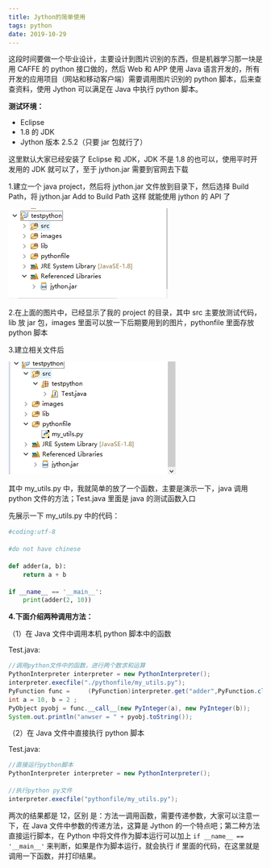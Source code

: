 ```yaml
---
title: Jython的简单使用
tags: python
date: 2019-10-29
---
```


这段时间要做一个毕业设计，主要设计到图片识别的东西，但是机器学习那一块是用 CAFFE 的 python 接口做的，然后 Web 和 APP 使用 Java 语言开发的，所有开发的应用项目（网站和移动客户端）需要调用图片识别的 python 脚本，后来查查资料，使用 Jython 可以满足在 Java 中执行 python 脚本。

**测试环境：**

- Eclipse
- 1.8 的 JDK
- Jython 版本 2.5.2（只要 jar 包就行了）

这里默认大家已经安装了 Eclipse 和 JDK，JDK 不是 1.8 的也可以，使用平时开发用的 JDK 就可以了，至于 jython.jar 需要到官网去下载

1.建立一个 java project，然后将 jython.jar 文件放到目录下，然后选择 Build Path，将 jython.jar Add to Build Path 这样 就能使用 jython 的 API 了

![img](python-jpython/932587-20171215204221418-2024702354.png)

2.在上面的图片中，已经显示了我的 project 的目录，其中 src 主要放测试代码，lib 放 jar 包，images 里面可以放一下后期要用到的图片，pythonfile 里面存放 python 脚本

3.建立相关文件后

![img](python-jpython/932587-20171215204529386-1579457371.png)

其中 my_utils.py 中，我就简单的放了一个函数，主要是演示一下，java 调用 python 文件的方法；Test.java 里面是 java 的测试函数入口

先展示一下 my_utils.py 中的代码：

```python
#coding:utf-8

#do not have chinese

def adder(a, b):
    return a + b

if __name__ == '__main__':　　
    print(adder(2, 10))
```

**4.下面介绍两种调用方法：**

（1）在 Java 文件中调用本机 python 脚本中的函数

Test.java:

```java
//调用python文件中的函数，进行两个数求和运算
PythonInterpreter interpreter = new PythonInterpreter();
interpreter.execfile("./pythonfile/my_utils.py");
PyFunction func =     (PyFunction)interpreter.get("adder",PyFunction.class);
int a = 10, b = 2 ;
PyObject pyobj = func.__call__(new PyInteger(a), new PyInteger(b));
System.out.println("anwser = " + pyobj.toString());
```

（2）在 Java 文件中直接执行 python 脚本

Test.java:

```java
//直接运行python脚本
PythonInterpreter interpreter = new PythonInterpreter();

//执行python py文件
interpreter.execfile("pythonfile/my_utils.py");
```

两次的结果都是 12，区别 是：方法一调用函数，需要传递参数，大家可以注意一下，在 Java 文件中参数的传递方法，这算是 Jython 的一个特点吧；第二种方法直接运行脚本，在 Python 中将文件作为脚本运行可以加上 `if __name__ == '__main__'` 来判断，如果是作为脚本运行，就会执行 if 里面的代码，在这里就是调用一下函数，并打印结果。
